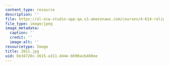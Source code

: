 ```yaml
---
content_type: resource
description: ''
file: https://ol-ocw-studio-app-qa.s3.amazonaws.com/courses/4-614-religious-architecture-and-islamic-cultures-fall-2002/bb34720c3615a311d44eb690acb460ee_2011.jpg
file_type: image/jpeg
image_metadata:
  caption: ''
  credit: ''
  image-alt: ''
resourcetype: Image
title: 2011.jpg
uid: bb34720c-3615-a311-d44e-b690acb460ee
---
```

